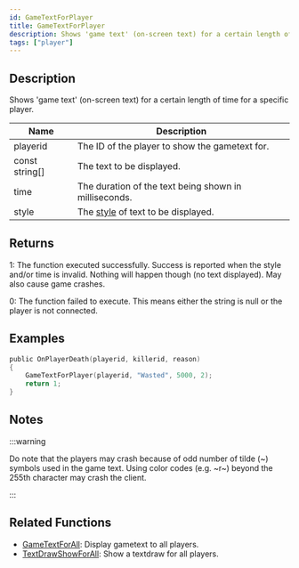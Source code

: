 ```yaml
---
id: GameTextForPlayer
title: GameTextForPlayer
description: Shows 'game text' (on-screen text) for a certain length of time for a specific player.
tags: ["player"]
---
```


## Description

Shows 'game text' (on-screen text) for a certain length of time for a specific player.

| Name            | Description                                                       |
| --------------- | ----------------------------------------------------------------- |
| playerid        | The ID of the player to show the gametext for.                    |
| const string[]  | The text to be displayed.                                         |
| time            | The duration of the text being shown in milliseconds.             |
| style           | The [style](../resources/gametextstyles) of text to be displayed. |

## Returns

1: The function executed successfully. Success is reported when the style and/or time is invalid. Nothing will happen though (no text displayed). May also cause game crashes.

0: The function failed to execute. This means either the string is null or the player is not connected.

## Examples

```c
public OnPlayerDeath(playerid, killerid, reason)
{
    GameTextForPlayer(playerid, "Wasted", 5000, 2);
    return 1;
}
```

## Notes

:::warning

Do note that the players may crash because of odd number of tilde (~) symbols used in the game text. Using color codes (e.g. ~r~) beyond the 255th character may crash the client.

:::

## Related Functions

- [GameTextForAll](GameTextForAll): Display gametext to all players.
- [TextDrawShowForAll](TextDrawShowForAll): Show a textdraw for all players.
